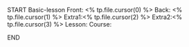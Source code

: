 START
Basic-lesson
Front: <% tp.file.cursor(0) %>
Back: <% tp.file.cursor(1) %>
Extra1:<% tp.file.cursor(2) %>
Extra2:<% tp.file.cursor(3) %>
Lesson:
Course:

END

